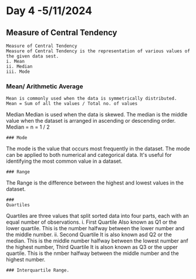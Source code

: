 # Day 4 -5/11/2024
## Measure of Central Tendency
```
Measure of Central Tendency
Measure of Central Tendency is the representation of various values of the given data sest.
i. Mean
ii. Median
iii. Mode
```
### Mean/ Arithmetic Average
```
Mean is commonly used when the data is symmetrically distributed.
Mean = Sum of all the values / Total no. of values                                                                                                                                                                                                                                      
```
Median
Median is used when the data is skewed. The median is the middle value when the dataset is arranged in ascending or descending order.
Median =  n = 1 / 2
```
### Mode
```
The mode is the value that occurs most frequently in the dataset. The mode can be applied to both numerical and categorical data. It's useful for identifying the most common value in a dataset.
```
### Range
```
The Range is the difference between the highest and lowest values in the dataset.
```
###
Quartiles
```
Quartiles are three values that split sorted data into four parts, each with an equal number of observations.
i. First Quartile
Also known as Q1 or the lower quartile. This is the number halfway between the lower number and the middle number.
ii. Second Quartile
It is also known asd Q2 or the median. This is the middle number halfway between the lowest number anf the highest number,
Third Quartile
It is alson known as Q3 or the upper quartile. This is the nmber halfway between the middle number and the highest number.
```
### Interquartile Range.
```
